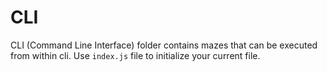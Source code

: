 CLI
===

CLI (Command Line Interface) folder contains mazes that can be executed from within cli.
Use `index.js` file to initialize your current file.